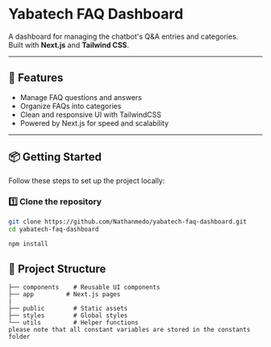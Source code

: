 # Yabatech FAQ Dashboard

A dashboard for managing the chatbot's Q&A entries and categories.  
Built with **Next.js** and **Tailwind CSS**.

---

## 🚀 Features
- Manage FAQ questions and answers
- Organize FAQs into categories
- Clean and responsive UI with TailwindCSS
- Powered by Next.js for speed and scalability

---

## 📦 Getting Started

Follow these steps to set up the project locally:

### 1️⃣ Clone the repository
```bash
git clone https://github.com/Nathanmedo/yabatech-faq-dashboard.git
cd yabatech-faq-dashboard

npm install

```
## 📂 Project Structure
```
├── components    # Reusable UI components
├── app         # Next.js pages
|
├── public        # Static assets
├── styles        # Global styles
└── utils         # Helper functions
please note that all constant variables are stored in the constants folder
